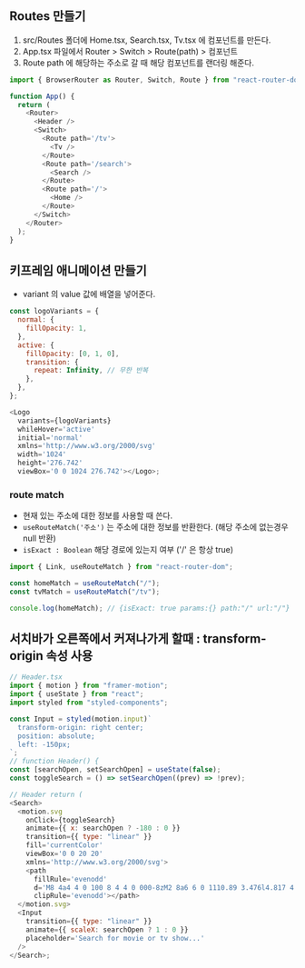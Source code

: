 ## Routes 만들기

1. src/Routes 폴더에 Home.tsx, Search.tsx, Tv.tsx 에 컴포넌트를 만든다.
2. App.tsx 파일에서 Router > Switch > Route(path) > 컴포넌트
3. Route path 에 해당하는 주소로 갈 때 해당 컴포넌트를 랜더링 해준다.

```javascript
import { BrowserRouter as Router, Switch, Route } from "react-router-dom";

function App() {
  return (
    <Router>
      <Header />
      <Switch>
        <Route path='/tv'>
          <Tv />
        </Route>
        <Route path='/search'>
          <Search />
        </Route>
        <Route path='/'>
          <Home />
        </Route>
      </Switch>
    </Router>
  );
}
```

## 키프레임 애니메이션 만들기

- variant 의 value 값에 배열을 넣어준다.

```javascript
const logoVariants = {
  normal: {
    fillOpacity: 1,
  },
  active: {
    fillOpacity: [0, 1, 0],
    transition: {
      repeat: Infinity, // 무한 반복
    },
  },
};

<Logo
  variants={logoVariants}
  whileHover='active'
  initial='normal'
  xmlns='http://www.w3.org/2000/svg'
  width='1024'
  height='276.742'
  viewBox='0 0 1024 276.742'></Logo>;
```

### route match

- 현재 있는 주소에 대한 정보를 사용할 때 쓴다.
- `useRouteMatch('주소')` 는 주소에 대한 정보를 반환한다. (해당 주소에 없는경우 null 반환)
- `isExact : Boolean` 해당 경로에 있는지 여부 ('/' 은 항상 true)

```javascript
import { Link, useRouteMatch } from "react-router-dom";

const homeMatch = useRouteMatch("/");
const tvMatch = useRouteMatch("/tv");

console.log(homeMatch); // {isExact: true params:{} path:"/" url:"/"}
```

## 서치바가 오른쪽에서 커져나가게 할때 : transform-origin 속성 사용

```javascript
// Header.tsx
import { motion } from "framer-motion";
import { useState } from "react";
import styled from "styled-components";

const Input = styled(motion.input)`
  transform-origin: right center;
  position: absolute;
  left: -150px;
`;
// function Header() {
const [searchOpen, setSearchOpen] = useState(false);
const toggleSearch = () => setSearchOpen((prev) => !prev);

// Header return (
<Search>
  <motion.svg
    onClick={toggleSearch}
    animate={{ x: searchOpen ? -180 : 0 }}
    transition={{ type: "linear" }}
    fill='currentColor'
    viewBox='0 0 20 20'
    xmlns='http://www.w3.org/2000/svg'>
    <path
      fillRule='evenodd'
      d='M8 4a4 4 0 100 8 4 4 0 000-8zM2 8a6 6 0 1110.89 3.476l4.817 4.817a1 1 0 01-1.414 1.414l-4.816-4.816A6 6 0 012 8z'
      clipRule='evenodd'></path>
  </motion.svg>
  <Input
    transition={{ type: "linear" }}
    animate={{ scaleX: searchOpen ? 1 : 0 }}
    placeholder='Search for movie or tv show...'
  />
</Search>;
```
